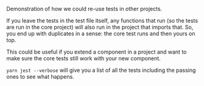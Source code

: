 Demonstration of how we could re-use tests in other projects.

If you leave the tests in the test file itself, any functions that run (so the tests are run in the core project) will also run in the project that imports that. So, you end up with duplicates in a sense: the core test runs and then yours on top.

This could be useful if you extend a component in a project and want to make sure the core tests still work with your new component.

`yarn jest --verbose` will give you a list of all the tests including the passing ones to see what happens.
